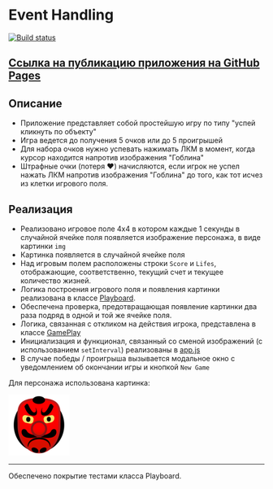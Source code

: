 # Event Handling

[![Build status](https://ci.appveyor.com/api/projects/status/6cledgq30otrm4fu?svg=true)](https://ci.appveyor.com/project/AACMKT/ahj-events)


[Ссылка на публикацию приложения на GitHub Pages](https://aacmkt.github.io/ahj-events/
)
---

## Описание

- Приложение представляет собой простейшую игру по типу "успей кликнуть по объекту"
- Игра ведется до получения 5 очков или до 5 проигрышей
- Для набора очков нужно успевать нажимать ЛКМ в момент, когда курсор находится напротив изображения "Гоблина"
- Штрафные очки (потеря ❤) начисляются, если игрок не успел нажать ЛКМ напротив изображения "Гоблина" до того, как тот исчез из клетки игрового поля.

## Реализация

- Реализовано игровое поле 4x4 в котором каждые 1 секунды в случайной ячейке поля появляется изображение персонажа, в виде картинки `img`
- Картинка появляется в случайной ячейке поля
- Над игровым полем расположены строки `Score` и `Lifes`, отображающие, соответственно, текущий счет и текущее количество жизней.
- Логика построения игрового поля и появления картинки реализована в классе [Playboard](./src/js/playboard.js).
- Обеспечена проверка, предотвращающая появление картинки два раза подряд в одной и той же ячейке поля.
- Логика, связанная с откликом на действия игрока, представлена в классе [GamePlay](./src/js/gamePlay.js)
- Инициализация и функционал, связанный со сменой изображений (с использованием `setInterval`) реализованы в [app.js](./src/js/app.js)
- В случае победы / проигрыша вызывается модальное окно с уведомлением об окончании игры и кнопкой `New Game`


Для персонажа использована картинка:

![](./src/img/goblin.png)

---

Обеспечено покрытие тестами класса Playboard.